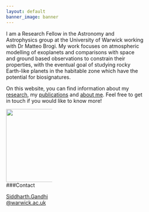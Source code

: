```yaml
---
layout: default
banner_image: banner
---
```


<div class="row">
  <div class="column" style="width: 75%">
I am a Research Fellow in the Astronomy and Astrophysics group at the University of Warwick working with Dr Matteo Brogi. My work focuses on atmospheric modelling of exoplanets and comparisons with space and ground based observations to constrain their properties, with the eventual goal of studying rocky Earth-like planets in the habitable zone which have the potential for biosignatures.

On this website, you can find information about my [research]({{site.baseurl}}/research.html), my [publications]({{site.baseurl}}/publications.html) and [about me]({{site.baseurl}}/aboutme.html). Feel free to get in touch if you would like to know more!
</div>
  <div class="column" style="width: 25%"><img style="float: right; width: 200px" src="{{site.baseurl}}/images/gandhi.png">
  
  ###Contact
  
  
   Siddharth.Gandhi@warwick.ac.uk
</div>
</div>

